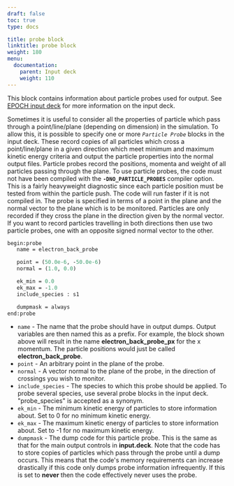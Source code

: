 ```yaml
---
draft: false
toc: true
type: docs

title: probe block
linktitle: probe block
weight: 180
menu:
  documentation:
    parent: Input deck
    weight: 110
---
```


This block contains information about particle probes used for output.
See [EPOCH input deck][Input_deck] for more information
on the input deck.

Sometimes it is useful to consider all the properties of particle which
pass through a point/line/plane (depending on dimension) in the
simulation. To allow this, it is possible to specify one or more
*`Particle Probe`* blocks in the input deck. These record
copies of all particles which cross a point/line/plane in a given
direction which meet minimum and maximum kinetic energy criteria and
output the particle properties into the normal output files. Particle
probes record the positions, momenta and weight of all particles passing
through the plane. To use particle probes, the code must not have been
compiled with the **`-DNO_PARTICLE_PROBES`** compiler option. This is a
fairly heavyweight diagnostic since each particle position must be
tested from within the particle push. The code will run faster if it is
not compiled in.
The probe is specified in terms of a point in the plane and the normal
vector to the plane which is to be monitored. Particles are only
recorded if they cross the plane in the direction given by the normal
vector. If you want to record particles travelling in both directions
then use two particle probes, one with an opposite signed normal vector
to the other.

```perl
begin:probe
   name = electron_back_probe

   point = (50.0e-6, -50.0e-6)
   normal = (1.0, 0.0)

   ek_min = 0.0
   ek_max = -1.0
   include_species : s1

   dumpmask = always
end:probe
```

-   `name` - The name that the probe should have in output
    dumps. Output variables are then named this as a prefix. For
    example, the block shown above will result in the name
    **electron_back_probe_px** for the x momentum. The particle
    positions would just be called **electron_back_probe**.
-   `point` - An arbitrary point in the plane of the probe.
-   `normal` - A vector normal to the plane of the probe, in
    the direction of crossings you wish to monitor.
-   `include_species` - The species to which this probe
    should be applied. To probe several species, use several probe
    blocks in the input deck. "probe_species" is accepted as a
    synonym.
-   `ek_min` - The minimum kinetic energy of particles to
    store information about. Set to 0 for no minimum kinetic energy.
-   `ek_max` - The maximum kinetic energy of particles to
    store information about. Set to -1 for no maximum kinetic energy.
-   `dumpmask` - The dump code for this particle probe. This
    is the same as that for the main output controls in **input.deck**.
    Note that the code has to store copies of particles which pass
    through the probe until a dump occurs. This means that the code's
    memory requirements can increase drastically if this code only dumps
    probe information infrequently. If this is set to **never** then the
    code effectively never uses the probe.



<!-- ########################  Cross references  ######################## -->


[Input_deck]: /documentation/input_deck/input_deck
